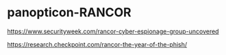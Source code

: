 # panopticon-RANCOR

https://www.securityweek.com/rancor-cyber-espionage-group-uncovered

https://research.checkpoint.com/rancor-the-year-of-the-phish/
